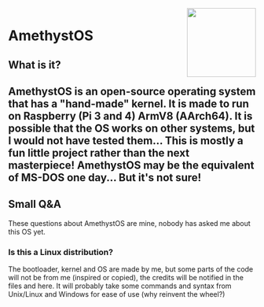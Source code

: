 <img style="float: right;width:10em;height:10em;" src="./img/logo_txt.png">

# AmethystOS
## What is it?
AmethystOS is an open-source operating system that has a "hand-made" kernel. It is made to run on Raspberry (Pi 3 and 4) ArmV8 (AArch64). It is possible that the OS works on other systems, but I would not have tested them...
This is mostly a fun little project rather than the next masterpiece! AmethystOS may be the equivalent of MS-DOS one day... But it's not sure!
----
## Small Q&A
These questions about AmethystOS are mine, nobody has asked me about this OS yet.
### Is this a Linux distribution?
The bootloader, kernel and OS are made by me, but some parts of the code will not be from me (inspired or copied), the credits will be notified in the files and here.
It will probably take some commands and syntax from Unix/Linux and Windows for ease of use (why reinvent the wheel?)
